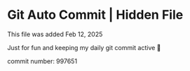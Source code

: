 # Git Auto Commit | Hidden File

This file was added Feb 12, 2025

Just for fun and keeping my daily git commit active 🤪

commit number: 997651
